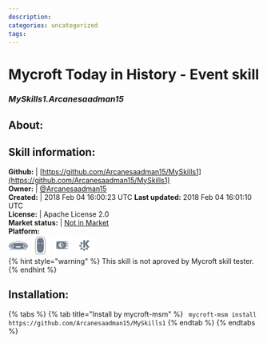 ```yaml
--- 
description: 
categories: uncategorized   
tags:   
---
```


# Mycroft Today in History - Event skill  
### _MySkills1.Arcanesaadman15_  
## About:  


## Skill information:  
**Github:** | [https://github.com/Arcanesaadman15/MySkills1](https://github.com/Arcanesaadman15/MySkills1)  
**Owner:** | [@Arcanesaadman15](https://github.com/Arcanesaadman15)  
**Created:** | 2018 Feb 04 16:00:23 UTC  **Last updated:** 2018 Feb 04 16:01:10 UTC  
**License:** | Apache License 2.0  
**Market status:** | [Not in Market](https://market.mycroft.ai/skill/)  
**Platform:**  
 ![](../.gitbook/assets/mark-1-icon.png)  ![](../.gitbook/assets/mark-2-icon.png)  ![](../.gitbook/assets/picroft-icon.png)  ![](../.gitbook/assets/kde.png)   
{% hint style="warning" %}
This skill is not aproved by Mycroft skill tester.
{% endhint %}
    
## Installation:  
{% tabs %}
{% tab title="Install by mycroft-msm" %}
``` mycroft-msm install https://github.com/Arcanesaadman15/MySkills1```
{% endtab %}
  {% endtabs %}
  